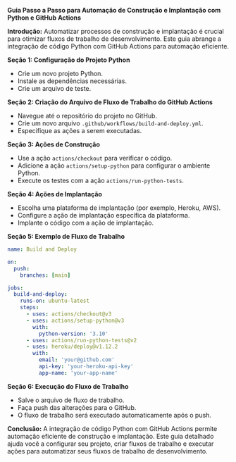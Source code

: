 **Guia Passo a Passo para Automação de Construção e Implantação com Python e GitHub Actions**

**Introdução:**
Automatizar processos de construção e implantação é crucial para otimizar fluxos de trabalho de desenvolvimento. Este guia abrange a integração de código Python com GitHub Actions para automação eficiente.

**Seção 1: Configuração do Projeto Python**
* Crie um novo projeto Python.
* Instale as dependências necessárias.
* Crie um arquivo de teste.

**Seção 2: Criação do Arquivo de Fluxo de Trabalho do GitHub Actions**
* Navegue até o repositório do projeto no GitHub.
* Crie um novo arquivo `.github/workflows/build-and-deploy.yml`.
* Especifique as ações a serem executadas.

**Seção 3: Ações de Construção**
* Use a ação `actions/checkout` para verificar o código.
* Adicione a ação `actions/setup-python` para configurar o ambiente Python.
* Execute os testes com a ação `actions/run-python-tests`.

**Seção 4: Ações de Implantação**
* Escolha uma plataforma de implantação (por exemplo, Heroku, AWS).
* Configure a ação de implantação específica da plataforma.
* Implante o código com a ação de implantação.

**Seção 5: Exemplo de Fluxo de Trabalho**
```yaml
name: Build and Deploy

on:
  push:
    branches: [main]

jobs:
  build-and-deploy:
    runs-on: ubuntu-latest
    steps:
      - uses: actions/checkout@v3
      - uses: actions/setup-python@v3
        with:
          python-version: '3.10'
      - uses: actions/run-python-tests@v2
      - uses: heroku/deploy@v1.12.2
        with:
          email: 'your@github.com'
          api-key: 'your-heroku-api-key'
          app-name: 'your-app-name'
```

**Seção 6: Execução do Fluxo de Trabalho**
* Salve o arquivo de fluxo de trabalho.
* Faça push das alterações para o GitHub.
* O fluxo de trabalho será executado automaticamente após o push.

**Conclusão:**
A integração de código Python com GitHub Actions permite automação eficiente de construção e implantação. Este guia detalhado ajuda você a configurar seu projeto, criar fluxos de trabalho e executar ações para automatizar seus fluxos de trabalho de desenvolvimento.
